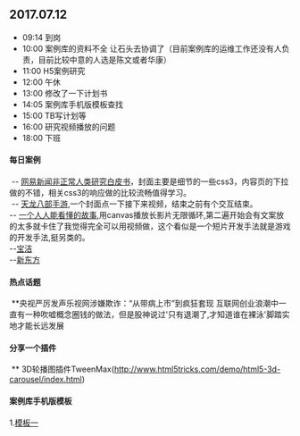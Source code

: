 ## 2017.07.12
* 09:14 到岗
* 10:00 案例库的资料不全 让石头去协调了（目前案例库的运维工作还没有人负责，目前比较中意的人选是陈文或者华康）
* 11:00 H5案例研究
* 12:00 午休
* 13:00 修改了一下计划书
* 14:05 案例库手机版模板查找
* 15:00 TB写计划等
* 16:00 研究视频播放的问题
* 18:00 下班






#### 每日案例
  -- [网易新闻非正常人类研究白皮书](https://c.m.163.com/nc/qa/activity/tiewhitepaper20170628/index.html)，封面主要是细节的一些css3，内容页的下拉做的不错，相关css3的响应做的比较流畅值得学习。<br/>
  -- [天龙八部手游](http://tlbb.qq.com/cp/a20170706qqphone/index.html),一个封面点一下接下来视频，结束之前有个交互结束。<br/>
  -- [一个人人能看懂的故事](http://youandme.heymeo.net/),用canvas播放长影片无限循环,第二遍开始会有文案放的太多就卡住了我觉得完全可以用视频做，这个看似是一个短片开发手法就是游戏的开发手法,挺另类的。<br/>
  --[宝洁](http://pg.max-digital.cn/419/)<br/>
  --[新东方](https://m.creatby.com/v2/manage/book/3asrzj/)


#### 热点话题
  **央视严厉发声乐视网涉嫌欺诈：“从带病上市”到疯狂套现 互联网创业浪潮中一直有一种吹嘘概念圈钱的做法，但是股神说过'只有退潮了,才知道谁在裸泳'脚踏实地才能长远发展

#### 分享一个插件
  ** 3D轮播图插件TweenMax(http://www.html5tricks.com/demo/html5-3d-carousel/index.html)
#### 案例库手机版模板
 1.[模板一](http://demo.cssmoban.com/cssthemes4/sbtp_26_ban/index.html)
